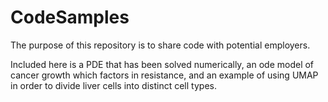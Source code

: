 # CodeSamples
The purpose of this repository is to share code with potential employers.

Included here is a PDE that has been solved numerically,
an ode model of cancer growth which factors in resistance,
and an example of using UMAP in order to divide liver cells
into distinct cell types.
